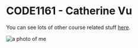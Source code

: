 # CODE1161 - Catherine Vu

You can see lots of other course related stuff [here](https://notionparallax.co.uk/CODE1161).

![a photo of me](IMG_8413.png)
